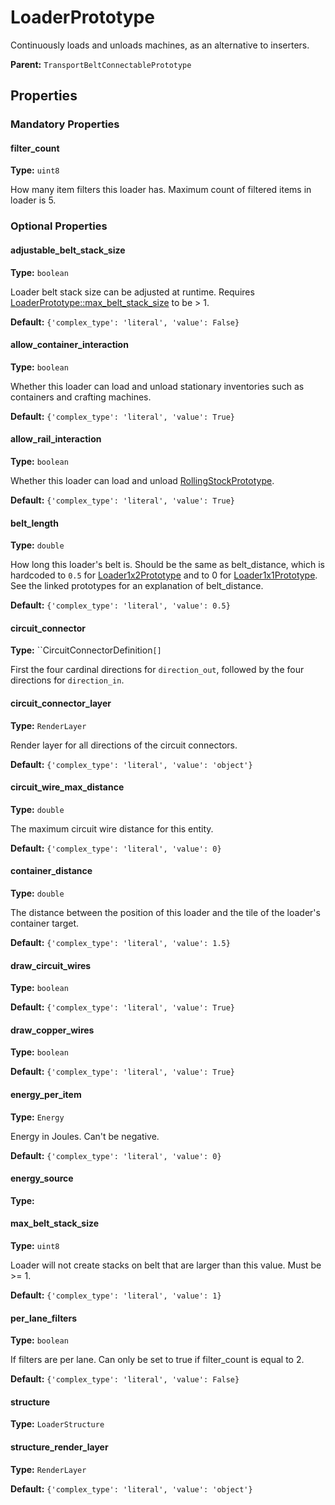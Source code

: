# LoaderPrototype

Continuously loads and unloads machines, as an alternative to inserters.

**Parent:** `TransportBeltConnectablePrototype`

## Properties

### Mandatory Properties

#### filter_count

**Type:** `uint8`

How many item filters this loader has. Maximum count of filtered items in loader is 5.

### Optional Properties

#### adjustable_belt_stack_size

**Type:** `boolean`

Loader belt stack size can be adjusted at runtime. Requires [LoaderPrototype::max_belt_stack_size](prototype:LoaderPrototype::max_belt_stack_size) to be > 1.

**Default:** `{'complex_type': 'literal', 'value': False}`

#### allow_container_interaction

**Type:** `boolean`

Whether this loader can load and unload stationary inventories such as containers and crafting machines.

**Default:** `{'complex_type': 'literal', 'value': True}`

#### allow_rail_interaction

**Type:** `boolean`

Whether this loader can load and unload [RollingStockPrototype](prototype:RollingStockPrototype).

**Default:** `{'complex_type': 'literal', 'value': True}`

#### belt_length

**Type:** `double`

How long this loader's belt is. Should be the same as belt_distance, which is hardcoded to `0.5` for [Loader1x2Prototype](prototype:Loader1x2Prototype) and to 0 for [Loader1x1Prototype](prototype:Loader1x1Prototype). See the linked prototypes for an explanation of belt_distance.

**Default:** `{'complex_type': 'literal', 'value': 0.5}`

#### circuit_connector

**Type:** ``CircuitConnectorDefinition`[]`

First the four cardinal directions for `direction_out`, followed by the four directions for `direction_in`.

#### circuit_connector_layer

**Type:** `RenderLayer`

Render layer for all directions of the circuit connectors.

**Default:** `{'complex_type': 'literal', 'value': 'object'}`

#### circuit_wire_max_distance

**Type:** `double`

The maximum circuit wire distance for this entity.

**Default:** `{'complex_type': 'literal', 'value': 0}`

#### container_distance

**Type:** `double`

The distance between the position of this loader and the tile of the loader's container target.

**Default:** `{'complex_type': 'literal', 'value': 1.5}`

#### draw_circuit_wires

**Type:** `boolean`



**Default:** `{'complex_type': 'literal', 'value': True}`

#### draw_copper_wires

**Type:** `boolean`



**Default:** `{'complex_type': 'literal', 'value': True}`

#### energy_per_item

**Type:** `Energy`

Energy in Joules. Can't be negative.

**Default:** `{'complex_type': 'literal', 'value': 0}`

#### energy_source

**Type:** 



#### max_belt_stack_size

**Type:** `uint8`

Loader will not create stacks on belt that are larger than this value. Must be >= 1.

**Default:** `{'complex_type': 'literal', 'value': 1}`

#### per_lane_filters

**Type:** `boolean`

If filters are per lane. Can only be set to true if filter_count is equal to 2.

**Default:** `{'complex_type': 'literal', 'value': False}`

#### structure

**Type:** `LoaderStructure`



#### structure_render_layer

**Type:** `RenderLayer`



**Default:** `{'complex_type': 'literal', 'value': 'object'}`

